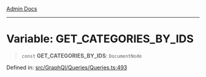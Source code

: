 [Admin Docs](/)

***

# Variable: GET\_CATEGORIES\_BY\_IDS

> `const` **GET\_CATEGORIES\_BY\_IDS**: `DocumentNode`

Defined in: [src/GraphQl/Queries/Queries.ts:493](https://github.com/PalisadoesFoundation/talawa-admin/blob/main/src/GraphQl/Queries/Queries.ts#L493)
